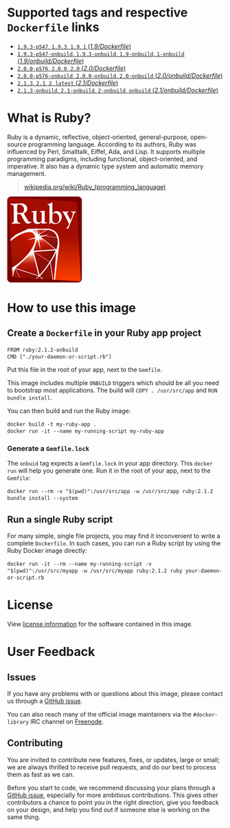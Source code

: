 # Supported tags and respective `Dockerfile` links

- [`1.9.3-p547`, `1.9.3`, `1.9`, `1` (*1.9/Dockerfile*)](https://github.com/docker-library/ruby/blob/50295f3a139273601b5f2df29060ee2788f067d3/1.9/Dockerfile)
- [`1.9.3-p547-onbuild`, `1.9.3-onbuild`, `1.9-onbuild`, `1-onbuild` (*1.9/onbuild/Dockerfile*)](https://github.com/docker-library/ruby/blob/4938a7b4b5b62c90b5d387c9c286fd7749d9499e/1.9/onbuild/Dockerfile)
- [`2.0.0-p576`, `2.0.0`, `2.0` (*2.0/Dockerfile*)](https://github.com/docker-library/ruby/blob/50295f3a139273601b5f2df29060ee2788f067d3/2.0/Dockerfile)
- [`2.0.0-p576-onbuild`, `2.0.0-onbuild`, `2.0-onbuild` (*2.0/onbuild/Dockerfile*)](https://github.com/docker-library/ruby/blob/50295f3a139273601b5f2df29060ee2788f067d3/2.0/onbuild/Dockerfile)
- [`2.1.3`, `2.1`, `2`, `latest` (*2.1/Dockerfile*)](https://github.com/docker-library/ruby/blob/50295f3a139273601b5f2df29060ee2788f067d3/2.1/Dockerfile)
- [`2.1.3-onbuild`, `2.1-onbuild`, `2-onbuild`, `onbuild` (*2.1/onbuild/Dockerfile*)](https://github.com/docker-library/ruby/blob/50295f3a139273601b5f2df29060ee2788f067d3/2.1/onbuild/Dockerfile)

# What is Ruby?

Ruby is a dynamic, reflective, object-oriented, general-purpose, open-source
programming language. According to its authors, Ruby was influenced by Perl,
Smalltalk, Eiffel, Ada, and Lisp. It supports multiple programming paradigms,
including functional, object-oriented, and imperative. It also has a dynamic
type system and automatic memory management.

> [wikipedia.org/wiki/Ruby_(programming_language)](https://en.wikipedia.org/wiki/Ruby_(programming_language))

![logo](https://raw.githubusercontent.com/docker-library/docs/master/ruby/logo.png)

# How to use this image

## Create a `Dockerfile` in your Ruby app project

    FROM ruby:2.1.2-onbuild
    CMD ["./your-daemon-or-script.rb"]

Put this file in the root of your app, next to the `Gemfile`.

This image includes multiple `ONBUILD` triggers which should be all you need to
bootstrap most applications.  The build will `COPY . /usr/src/app` and `RUN
bundle install`.

You can then build and run the Ruby image:

    docker build -t my-ruby-app .
    docker run -it --name my-running-script my-ruby-app

### Generate a `Gemfile.lock`

The `onbuid` tag expects a `Gemfile.lock` in your app directory. This `docker
run` will help you generate one. Run it in the root of your app, next to the
`Gemfile`:

    docker run --rm -v "$(pwd)":/usr/src/app -w /usr/src/app ruby:2.1.2 bundle install --system

## Run a single Ruby script

For many simple, single file projects, you may find it inconvenient to write a
complete `Dockerfile`. In such cases, you can run a Ruby script by using the
Ruby Docker image directly:

    docker run -it --rm --name my-running-script -v "$(pwd)":/usr/src/myapp -w /usr/src/myapp ruby:2.1.2 ruby your-daemon-or-script.rb

# License

View [license information](https://www.ruby-lang.org/en/about/license.txt)
for the software contained in this image.

# User Feedback

## Issues

If you have any problems with or questions about this image, please contact us
 through a [GitHub issue](https://github.com/docker-library/ruby/issues).

You can also reach many of the official image maintainers via the
`#docker-library` IRC channel on [Freenode](https://freenode.net).

## Contributing

You are invited to contribute new features, fixes, or updates, large or small;
we are always thrilled to receive pull requests, and do our best to process them
as fast as we can.

Before you start to code, we recommend discussing your plans 
through a [GitHub issue](https://github.com/docker-library/ruby/issues), especially for more ambitious
contributions. This gives other contributors a chance to point you in the right
direction, give you feedback on your design, and help you find out if someone
else is working on the same thing.
